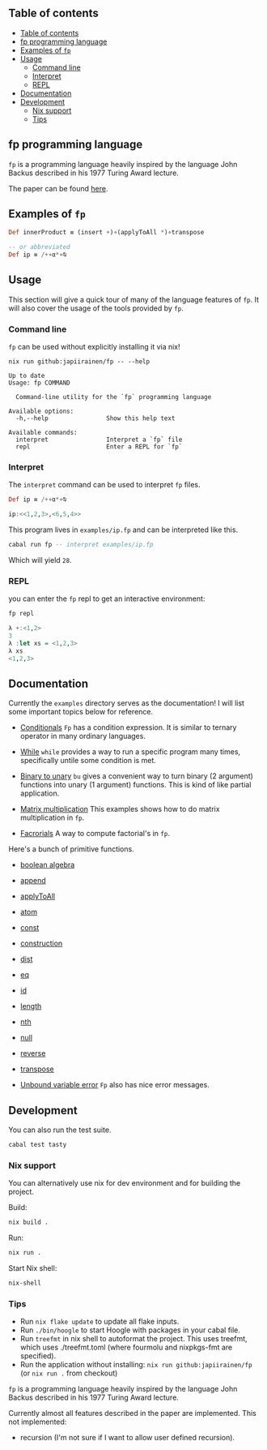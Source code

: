 ## Table of contents

- [Table of contents](#table-of-contents)
- [fp programming language](#fp-programming-language)
- [Examples of `fp`](#examples-of-fp)
- [Usage](#usage)
  - [Command line](#command-line)
  - [Interpret](#interpret)
  - [REPL](#repl)
- [Documentation](#documentation)
- [Development](#development)
  - [Nix support](#nix-support)
  - [Tips](#tips)

## fp programming language

`fp` is a programming language heavily inspired by the language John Backus
described in his 1977 Turing Award lecture.

The paper can be found [here](https://dl.acm.org/doi/10.1145/359576.359579).

## Examples of `fp`

```haskell
Def innerProduct ≡ (insert +)∘(applyToAll *)∘transpose

-- or abbreviated
Def ip ≡ /+∘α*∘⍉
```

## Usage

This section will give a quick tour of many of the language features of `fp`. It
will also cover the usage of the tools provided by `fp`.

### Command line

`fp` can be used without explicitly installing it via nix!

```
nix run github:japiirainen/fp -- --help
                 
Up to date
Usage: fp COMMAND

  Command-line utility for the `fp` programming language

Available options:
  -h,--help                Show this help text

Available commands:
  interpret                Interpret a `fp` file
  repl                     Enter a REPL for `fp`
```

### Interpret

The `interpret` command can be used to interpret `fp` files.

```haskell
Def ip ≡ /+∘α*∘⍉

ip:<<1,2,3>,<6,5,4>>
```

This program lives in `examples/ip.fp` and can be interpreted like this.

```haskell
cabal run fp -- interpret examples/ip.fp
```

Which will yield `28`.

### REPL

you can enter the `fp` repl to get an interactive environment:

```sh
fp repl
```

```haskell
λ +:<1,2>
3
λ :let xs = <1,2,3>
λ xs
<1,2,3>
```

## Documentation

Currently the `examples` directory serves as the documentation! I will list some
important topics below for reference.

- [Conditionals](./examples/condition.fp)
`Fp` has a condition expression. It is similar to ternary operator in many
ordinary languages.

- [While](./examples/while.fp)
`while` provides a way to run a specific program many times, specifically
untile some condition is met.

- [Binary to unary](./examples/bu.fp)
`bu` gives a convenient way to turn binary (2 argument) functions
into unary (1 argument) functions. This is kind of like partial
application.

- [Matrix multiplication](./examples/mm.fp)
This examples shows how to do matrix multiplication in `fp`.

- [Facrorials](./examples/fact.fp)
A way to compute factorial's in `fp`.

Here's a bunch of primitive functions.

- [boolean algebra](./examples/and-or-not.fp)
- [append](./examples/append.fp)
- [applyToAll](./examples/applyToAll.fp)
- [atom](./examples/atom.fp)
- [const](./examples/const.fp)
- [construction](./examples/construction.fp)
- [dist](./examples/dist.fp)
- [eq](./examples/eq.fp)
- [id](./examples/id.fp)
- [length](./examples/length.fp)
- [nth](./examples/nth.fp)
- [null](./examples/null.fp)
- [reverse](./examples/reverse.fp)
- [transpose](./examples/transpose.fp)

- [Unbound variable error](./examples/fact.fp)
`Fp` also has nice error messages.

## Development

You can also run the test suite.

```sh
cabal test tasty
```

### Nix support

You can alternatively use nix for dev environment and for building the project.

Build:

```sh
nix build .
```

Run:

```sh
nix run .
```

Start Nix shell:

```sh
nix-shell
```

### Tips

- Run `nix flake update` to update all flake inputs.
- Run `./bin/hoogle` to start Hoogle with packages in your cabal file.
- Run `treefmt` in nix shell to autoformat the project. This uses treefmt, which uses ./treefmt.toml (where fourmolu and nixpkgs-fmt are specified).
- Run the application without installing: `nix run github:japiirainen/fp` (or `nix run .` from checkout)

`fp` is a programming language heavily inspired by the language John Backus
described in his 1977 Turing Award lecture.

Currently almost all features described in the paper are implemented. This not implemented:

- recursion (I'm not sure if I want to allow user defined recursion).

